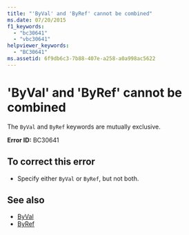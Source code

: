 ```yaml
---
title: "'ByVal' and 'ByRef' cannot be combined"
ms.date: 07/20/2015
f1_keywords: 
  - "bc30641"
  - "vbc30641"
helpviewer_keywords: 
  - "BC30641"
ms.assetid: 6f9db6c3-7b88-407e-a258-a0a998ac5622
---
```

# 'ByVal' and 'ByRef' cannot be combined
The `ByVal` and `ByRef` keywords are mutually exclusive.  
  
 **Error ID:** BC30641  
  
## To correct this error  
  
- Specify either `ByVal` or `ByRef`, but not both.  
  
## See also

- [ByVal](../language-reference/modifiers/byval.md)
- [ByRef](../language-reference/modifiers/byref.md)
